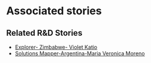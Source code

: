 # Associated stories

<!-- !!DO NOT REMOVE!! start autogenerated hyperlinks -->
## Related R&D Stories
- [Explorer\- Zimbabwe\- Violet Katio](/stories/?doc=Explorers_ZWE)
- [Solutions Mapper\-Argentina\-Maria Veronica Moreno](/stories/?doc=SolutionMappers_ARG)
<!-- !!DO NOT REMOVE!! end autogenerated hyperlinks -->